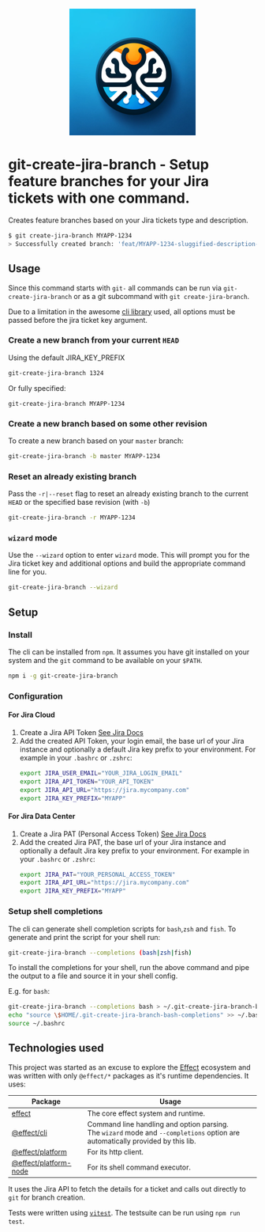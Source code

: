 <p align="center">
  <img
    width="256px"
    title="git-create-jira-branch Logo"
    alt="git-create-jira-branch Logo"
    src="./assets/logo.webp"
  >
</p>

# git-create-jira-branch - Setup feature branches for your Jira tickets with one command.

Creates feature branches based on your Jira tickets type and description.

```bash
$ git create-jira-branch MYAPP-1234
> Successfully created branch: 'feat/MYAPP-1234-sluggified-description-used-as-branchname'
```

## Usage

Since this command starts with `git-` all commands can be run via
`git-create-jira-branch` or as a git subcommand with `git create-jira-branch`.

Due to a limitation in the awesome [cli
library](https://github.com/Effect-TS/cli) used, all options must be passed
before the jira ticket key argument.

### Create a new branch from your current `HEAD`

Using the default JIRA_KEY_PREFIX

```bash
git-create-jira-branch 1324
```

Or fully specified:

```
git-create-jira-branch MYAPP-1234
```

### Create a new branch based on some other revision

To create a new branch based on your `master` branch:

```bash
git-create-jira-branch -b master MYAPP-1234
```

### Reset an already existing branch

Pass the `-r|--reset` flag to reset an already existing branch to the current
`HEAD` or the specified base revision (with `-b`)

```bash
git-create-jira-branch -r MYAPP-1234
```

### `wizard` mode

Use the `--wizard` option to enter `wizard` mode. This will prompt you for the
Jira ticket key and additional options and build the appropriate command line
for you.

```bash
git-create-jira-branch --wizard
```

## Setup

### Install

The cli can be installed from `npm`. It assumes you have git installed on your
system and the `git` command to be available on your `$PATH`.

```bash
npm i -g git-create-jira-branch
```

### Configuration

#### For Jira Cloud

1. Create a Jira API Token [See Jira
   Docs](https://support.atlassian.com/atlassian-account/docs/manage-api-tokens-for-your-atlassian-account/)
1. Add the created API Token, your login email, the base url of your Jira
   instance and optionally a default Jira key prefix to your environment.
   For example in your `.bashrc` or `.zshrc`:
   ```bash
   export JIRA_USER_EMAIL="YOUR_JIRA_LOGIN_EMAIL"
   export JIRA_API_TOKEN="YOUR_API_TOKEN"
   export JIRA_API_URL="https://jira.mycompany.com"
   export JIRA_KEY_PREFIX="MYAPP"
   ```

#### For Jira Data Center

1. Create a Jira PAT (Personal Access Token) [See Jira
   Docs](https://confluence.atlassian.com/enterprise/using-personal-access-tokens-1026032365.html)
1. Add the created Jira PAT, the base url of your Jira instance and optionally a
   default Jira key prefix to your environment.
   For example in your `.bashrc` or `.zshrc`:
   ```bash
   export JIRA_PAT="YOUR_PERSONAL_ACCESS_TOKEN"
   export JIRA_API_URL="https://jira.mycompany.com"
   export JIRA_KEY_PREFIX="MYAPP"
   ```

### Setup shell completions

The cli can generate shell completion scripts for `bash`,`zsh` and `fish`. To
generate and print the script for your shell run:

```bash
git-create-jira-branch --completions (bash|zsh|fish)
```

To install the completions for your shell, run the above command and pipe the
output to a file and source it in your shell config.

E.g. for `bash`:

```bash
git-create-jira-branch --completions bash > ~/.git-create-jira-branch-bash-completions
echo "source \$HOME/.git-create-jira-branch-bash-completions" >> ~/.bashrc
source ~/.bashrc
```

## Technologies used

This project was started as an excuse to explore the
[Effect](https://effect.website/) ecosystem and was written with only
`@effect/*` packages as it's runtime dependencies. It uses:

| Package                                                        | Usage                                                                                                                             |
| -------------------------------------------------------------- | --------------------------------------------------------------------------------------------------------------------------------- |
| [effect](https://github.com/Effect-TS/effect)                  | The core effect system and runtime.                                                                                               |
| [@effect/cli](https://github.com/Effect-TS/cli)                | Command line handling and option parsing.<br>The `wizard` mode and `--completions` option are automatically provided by this lib. |
| [@effect/platform](https://github.com/Effect-TS/platform)      | For its http client.                                                                                                              |
| [@effect/platform-node](https://github.com/Effect-TS/platform) | For its shell command executor.                                                                                                   |

It uses the Jira API to fetch the details for a ticket and calls out directly to `git` for branch creation.

Tests were written using [`vitest`](https://vitest.dev). The testsuite can be run using `npm run test`.
